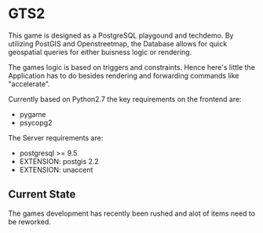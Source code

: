 # GTS2
This game is designed as a PostgreSQL playgound and techdemo.
By utilizing PostGIS and Openstreetmap, the Database allows for quick geospatial queries for either buisness logic or rendering.

The games logic is based on triggers and constraints. Hence here's little the Application has to do besides rendering and forwarding commands like "accelerate".



Currently based on Python2.7 the key requirements on the frontend are:

 * pygame
 * psycopg2

The Server requirements are:

 * postgresql >= 9.5
 * EXTENSION: postgis 2.2
 * EXTENSION: unaccent


## Current State
The games development has recently been rushed and alot of items need to be reworked.